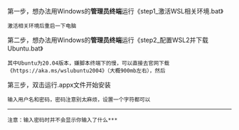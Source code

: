 第一步，想办法用Windows的**管理员终端**运行《step1_激活WSL相关环境.bat》

    激活相关环境后重启一下电脑

第二步，想办法用Windows的**管理员终端**运行《step2_配置WSL2并下载Ubuntu.bat》

    其中Ubuntu为20.04版本，嫌脚本终端下的慢，可以直接去官网下载《https://aka.ms/wslubuntu2004》（大概900mb左右），然后

第三步，双击运行.appx文件开始安装

    输入用户名和密码，密码注意别太麻烦，设置一个字符都可以

---

    注意：输入密码时并不会显示你输入了什么***
